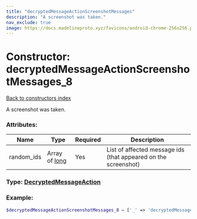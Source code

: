 ```yaml
---
title: "decryptedMessageActionScreenshotMessages"
description: "A screenshot was taken."
nav_exclude: true
image: https://docs.madelineproto.xyz/favicons/android-chrome-256x256.png
---
```

# Constructor: decryptedMessageActionScreenshotMessages\_8  
[Back to constructors index](/API_docs/constructors/index.md)



A screenshot was taken.

### Attributes:

| Name     |    Type       | Required | Description |
|----------|---------------|----------|-------------|
|random\_ids|Array of [long](/API_docs/types/long.md) | Yes|List of affected message ids (that appeared on the screenshot)|



### Type: [DecryptedMessageAction](/API_docs/types/DecryptedMessageAction.md)


### Example:

```php
$decryptedMessageActionScreenshotMessages_8 = ['_' => 'decryptedMessageActionScreenshotMessages', 'random_ids' => [long, long]];
```  
